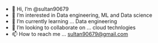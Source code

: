 - 👋 Hi, I’m @sultan90679
- 👀 I’m interested in Data engineering, ML and Data science
- 🌱 I’m currently learning ... Data engineering
- 💞️ I’m looking to collaborate on ... cloud technlogies
- 📫 How to reach me ... sultan90679@gmail.com

<!---
sultan90679/sultan90679 is a ✨ special ✨ repository because its `README.md` (this file) appears on your GitHub profile.
You can click the Preview link to take a look at your changes.
--->
